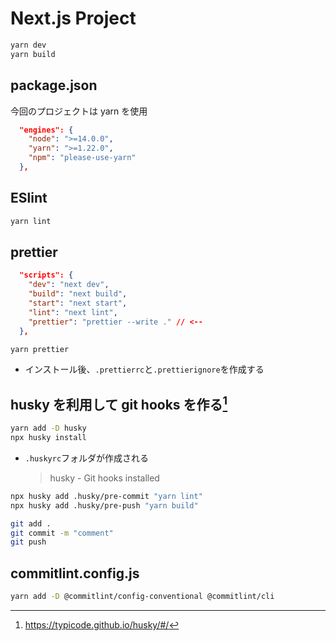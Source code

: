 # Next.js Project

```bash
yarn dev
yarn build
```

## package.json

今回のプロジェクトは yarn を使用

```json
  "engines": {
    "node": ">=14.0.0",
    "yarn": ">=1.22.0",
    "npm": "please-use-yarn"
  },
```

## ESlint

```bash
yarn lint
```

## prettier

```json
  "scripts": {
    "dev": "next dev",
    "build": "next build",
    "start": "next start",
    "lint": "next lint",
    "prettier": "prettier --write ." // <--
  },
```

```bash
yarn prettier
```

- インストール後、`.prettierrc`と`.prettierignore`を作成する

## husky を利用して git hooks を作る[^1]

```bash
yarn add -D husky
npx husky install
```

- `.huskyrc`フォルダが作成される
  > husky - Git hooks installed

```bash
npx husky add .husky/pre-commit "yarn lint"
npx husky add .husky/pre-push "yarn build"
```

```bash
git add .
git commit -m "comment"
git push
```

## commitlint.config.js

```bash
yarn add -D @commitlint/config-conventional @commitlint/cli
```

[^1]: https://typicode.github.io/husky/#/
